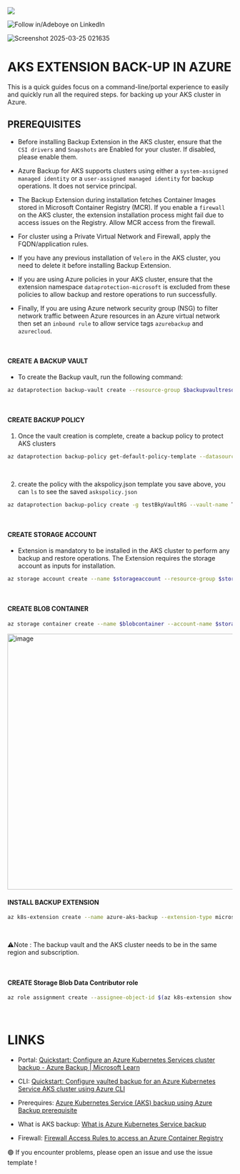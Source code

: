 <a href="https://www.linkedin.com/in/adeboye-famurewa-700b9426/"><img src="https://img.shields.io/badge/LinkedIn-0077B5?style=for-the-badge&logo=linkedin&logoColor=white"></a> 

![](https://img.shields.io/badge/Follow%20%ad-1.4k-blue?logo=linkedin&style=social "Follow in/Adeboye on LinkedIn") 


![Screenshot 2025-03-25 021635](https://github.com/user-attachments/assets/f06aa678-8b8e-46d2-8cff-cdfc1e355da9)


# AKS EXTENSION BACK-UP IN AZURE

This is a quick guides focus on a command-line/portal experience to easily and quickly run all the required steps. for backing up your AKS cluster in Azure.


## PREREQUISITES

- Before installing Backup Extension in the AKS cluster, ensure that the `CSI drivers` and `Snapshots` are Enabled for your cluster. If disabled, please enable them.


- Azure Backup for AKS supports clusters using either a `system-assigned managed identity` or a `user-assigned managed identity` for backup operations. It does not service principal.


- The Backup Extension during installation fetches Container Images stored in Microsoft Container Registry (MCR). If you enable a `firewall` on the AKS cluster, the extension installation process might fail due to access issues on the Registry.  Allow MCR access from the firewall.


- For cluster using a Private Virtual Network and Firewall, apply the FQDN/application rules.


- If you have any previous installation of `Velero` in the AKS cluster, you need to delete it before installing Backup Extension.


- If you are using Azure policies in your AKS cluster, ensure that the extension namespace `dataprotection-microsoft` is excluded from these policies to allow backup and restore operations to run successfully.


- Finally, If you are using Azure network security group (NSG) to filter network traffic between Azure resources in an Azure virtual network then set an `inbound rule` to allow service tags `azurebackup` and `azurecloud`.

<br/>

#### CREATE A BACKUP VAULT

- To create the Backup vault, run the following command:

```sh
az dataprotection backup-vault create --resource-group $backupvaultresourcegroup --vault-name $backupvault --location $region --type SystemAssigned --storage-settings datastore-type="VaultStore" type="GeoRedundant“
```
<br/>

#### CREATE BACKUP POLICY

1. Once the vault creation is complete, create a backup policy to protect AKS clusters


```sh
az dataprotection backup-policy get-default-policy-template --datasource-type AzureKubernetesService > akspolicy.json
```
<br/>

2. create the policy with the akspolicy.json template you save above, you can `ls` to see the saved `askspolicy.json`

```sh
az dataprotection backup-policy create -g testBkpVaultRG --vault-name TestBkpVault -n mypolicy --policy policy.json
```

<br/>

#### CREATE STORAGE ACCOUNT

- Extension is mandatory to be installed in the AKS cluster to perform any backup and restore operations. The Extension requires the storage account as inputs for installation.

```sh
az storage account create --name $storageaccount --resource-group $storageaccountresourcegroup --location $region --sku Standard_LRS
```

<br/>

#### CREATE BLOB CONTAINER

```sh
az storage container create --name $blobcontainer --account-name $storageaccount --auth-mode login
```



<img width="573" alt="image" src="https://github.com/user-attachments/assets/af4f29eb-bf53-4d7c-94d2-5d01d704ae5b" />


<br/>

#### INSTALL BACKUP EXTENSION

```sh
az k8s-extension create --name azure-aks-backup --extension-type microsoft.dataprotection.kubernetes --scope cluster --cluster-type managedClusters --cluster-name $akscluster --resource-group $aksclusterresourcegroup --release-train stable --configuration-settings blobContainer=$blobcontainer storageAccount=$storageaccount storageAccountResourceGroup=$storageaccountresourcegroup storageAccountSubscriptionId=$subscriptionId
```

<br/>

⚠️Note : The backup vault and the AKS cluster needs to be in the same region and subscription.

<br/>


#### CREATE Storage Blob Data Contributor role 

```sh
az role assignment create --assignee-object-id $(az k8s-extension show --name azure-aks-backup --cluster-name $akscluster --resource-group $aksclusterresourcegroup --cluster-type managedClusters --query aksAssignedIdentity.principalId --output tsv) --role 'Storage Blob Data Contributor' --scope /subscriptions/$subscriptionId/resourceGroups/$storageaccountresourcegroup/providers/Microsoft.Storage/storageAccounts/$storageaccount
```

<br/>

# LINKS 

- Portal:  [Quickstart: Configure an Azure Kubernetes Services cluster backup - Azure Backup | Microsoft Learn](https://learn.microsoft.com/en-us/azure/backup/quick-backup-aks)


- CLI:   [Quickstart: Configure vaulted backup for an Azure Kubernetes Service AKS cluster using Azure CLI](https://learn.microsoft.com/en-us/azure/backup/quick-kubernetes-backup-cli)


- Prerequires:   [Azure Kubernetes Service (AKS) backup using Azure Backup prerequisite](https://learn.microsoft.com/en-us/azure/backup/azure-kubernetes-service-cluster-backup-concept)


- What is AKS backup:   [What is Azure Kubernetes Service backup](https://learn.microsoft.com/en-us/azure/backup/azure-kubernetes-service-cluster-backup-concept)


- Firewall:  [Firewall Access Rules to access an Azure Container Registry](https://learn.microsoft.com/en-us/azure/container-registry/container-registry-firewall-access-rules#configure-client-firewall-rules-for-mcr](https://learn.microsoft.com/en-us/azure/backup/azure-kubernetes-service-backup-overview))



🟢 If you encounter problems, please open an issue and use the issue template !

